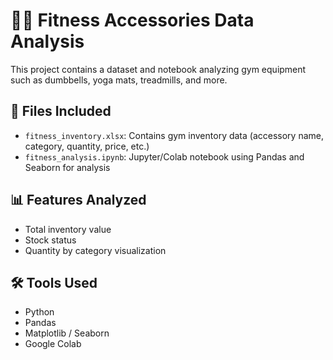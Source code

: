 # 🏋️‍♂️ Fitness Accessories Data Analysis

This project contains a dataset and notebook analyzing gym equipment such as dumbbells, yoga mats, treadmills, and more.

## 📁 Files Included
- `fitness_inventory.xlsx`: Contains gym inventory data (accessory name, category, quantity, price, etc.)
- `fitness_analysis.ipynb`: Jupyter/Colab notebook using Pandas and Seaborn for analysis

## 📊 Features Analyzed
- Total inventory value
- Stock status
- Quantity by category visualization

## 🛠 Tools Used
- Python
- Pandas
- Matplotlib / Seaborn
- Google Colab
